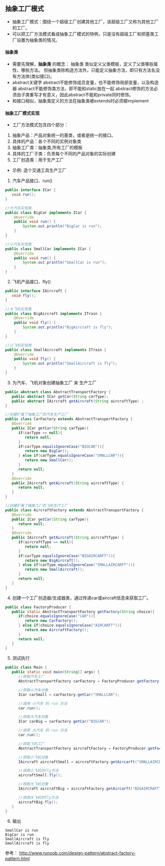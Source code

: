 ## 抽象工厂模式
- 抽象工厂模式：围绕一个超级工厂创建其他工厂，该超级工厂又称为其他工厂的工厂。
- 可以把工厂方法模式看成抽象工厂模式的特例，只是没有超级工厂和把基类工厂设置为抽象类的情况。
#### 抽象类
- 需要先理解，**抽象类** 的概念：
  抽象类 类似定义父类模板，定义了父类哪些属性、哪些方法。
  但抽象类除构造方法外，只能定义抽象方法，即只有方法名没有方法体(类似接口)。
- abstract关键字
  abstract不能修饰成员变量，也不能修饰局部变量，以及构造器
  abstract不能修饰类方法，即不能和static放在一起
  abstract修饰的方法必须由子类重写才有意义，因此abstract不能和private同时修饰。
- 和接口相似，抽象类定义的方法在抽象类被extends时必须被implement
#### 抽象工厂模式实现
- 工厂方法模式包含四个部分：
 1. 抽象产品：产品对象统一的基类，或者是统一的接口。
 2. 具体的产品：各个不同的实例对象类
 3. 抽象工厂类：抽象类,所有工厂的模板
 4. 具体的工厂子类：负责每个不同的产品对象的实际创建
 5. 工厂创造类：用于生产工厂

- 示例:
造个交通工具生产工厂
1. 汽车产品接口、run()
```java
public interface ICar {
   void run();
}
```
```java
//大汽车实现类
public class BigCar implements ICar {
    @Override
    public void run() {
        System.out.println("BigCar is run");
    }
}
```
```java
//小汽车实现类
public class SmallCar implements ICar {
    @Override
    public void run() {
        System.out.println("SmallCar is run");
    }
}
```
2. 飞机产品接口、fly()
```java
public interface IAircraft {
   void fly();
}
```
```java
//大飞机实现类
public class BigAircraft implements ITrain {
    @Override
    public void fly() {
        System.out.println("BigAircraft is fly");
    }
}
```
```java
//小飞机实现类
public class SmallAircraft implements ITrain {
    @Override
    public void fly() {
        System.out.println("SmallAircraft is fly");
    }
}
```
3. 为汽车、飞机对象创建抽象工厂 来 生产工厂
```java
public abstract class AbstractTransportFactory {
   public abstract ICar getCar(String carType);
   public abstract IAircraft getAircraft(String aircraftType) ;
}
```
```java
//创建扩展了抽象工厂的汽车生产工厂
public class CarFactory extends AbstractTransportFactory {
   @Override
   public ICar getCar(String carType){
      if(carType == null){
         return null;
      }        
      if(carType.equalsIgnoreCase("BIGCAR")){
         return new BigCar();
      } else if(carType.equalsIgnoreCase("SMALLCAR")){
         return new SmallCar();
      }
      return null;
   }
   @Override
   public IAircraft getAircraft(String aircraftType) {
      return null;
   }
}
```
```java
//创建扩展了抽象工厂的飞机生产工厂
public class AircraftFactory extends AbstractTransportFactory {
   @Override
   public ICar getCar(String carType){
      return null;
   }
   @Override
   public IAircraft getAircraft(String aircraftType) {
      if(aircraftType == null){
         return null;
      }        
      if(carType.equalsIgnoreCase("BIGAIRCARFT")){
         return new BigAircraft();
      } else if(carType.equalsIgnoreCase("SMALLAIRCARFT")){
         return new SmallAircraft();
      }
      return null;
   }
}
```
4. 创建一个工厂创造器/生成器类，通过传递car或aircraft信息来获取工厂。
```java
public class FactoryProducer {
   public static AbstractTransportFactory getFactory(String choice){
      if(choice.equalsIgnoreCase("CAR")){
         return new CarFactory();
      } else if(choice.equalsIgnoreCase("AIRCARFT")){
         return new AircraftFactory();
      }
      return null;
   }
}
```
5. 测试执行
```java
public class Main {
   public static void main(String[] args) {
      //获取汽车工厂
      AbstractTransportFactory carFactory = FactoryProducer.getFactory("CAR");

      //获取小汽车对象
      ICar carSmall = carFactory.getCar("SMALLCAR");

      //调用 小汽车 的 run 方法
      car.run();

      //获取大汽车对象
      ICar carBig = carFactory.getCar("BIGCAR");

      //调用 大汽车 的 run 方法
      car.run();

      //获取飞机工厂
      AbstractTransportFactory aircraftFactory = FactoryProducer.getFactory("AIRCRAFT");

      //获取小飞机对象
      IAircraft aircraftSmall = aircraftFactory.getAircarft("SMALLAIRCRAFT");

      //调用小飞机的fly方法
      aircraftSmall.fly();

      //获取大飞机对象
      IAircraft aircraftBig = aircraftFactory.getAircarft("BIGAIRCRAFT");

      //调用大飞机的fly方法
      aircraftBig.fly();
   }
}
```
6. 输出
```
SmallCar is run
BigCar is run
SmallAircraft is fly
SmallAircraft is fly
```
参考：
http://www.runoob.com/design-pattern/abstract-factory-pattern.html
